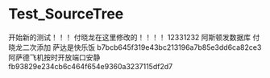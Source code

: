 # Test_SourceTree
开始新的测试！！！
付晓龙在这里修改的！！！！
12331232
阿斯顿发数据库
 付晓龙二次添加
萨达是快乐饭
b7bcb645f319e43bc213196a7b85e3dd6ca82ce3
阿萨德飞机按时开放端口安静
fb93829e234cb6c464f654e9360a3237115df2d7
